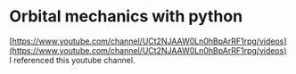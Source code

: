 # Orbital mechanics with python
[https://www.youtube.com/channel/UCt2NJAAW0Ln0hBpArRF1rpg/videos](https://www.youtube.com/channel/UCt2NJAAW0Ln0hBpArRF1rpg/videos)  I referenced this youtube channel.